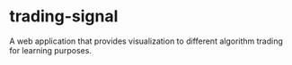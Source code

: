 # trading-signal
A web application that provides visualization to different algorithm trading for learning purposes.
